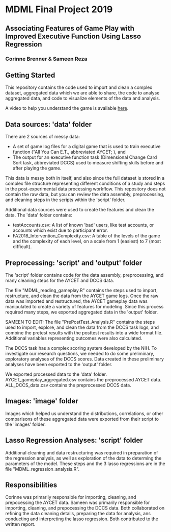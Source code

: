 # MDML Final Project 2019
## Associating Features of Game Play with Improved Executive Function Using Lasso Regression
### Corinne Brenner & Sameen Reza

## Getting Started
This repository contains the code used to import and clean a complex dataset, aggregated data which we are able to share, the code to analyse aggregated data, and code to visualize elements of the data and analysis. 

A video to help you understand the game is available [here](https://vimeo.com/366276953).

## Data sources: 'data' folder
 
There are 2 sources of messy data: 
 * A set of game log files for a digital game that is used to train executive function ("All You Can E.T., abbreviated AYCET; ), and 
 * The output for an executive function task (Dimensional Change Card Sort task, abbreviated DCCS) used to measure shifting skills before and after playing the game.
 
This data is messy both in itself, and also since the full dataset is stored in a complex file structure representing different conditions of a study and steps in the post-experimental data processing workflow. This repository does not contain the raw data, but you can review the data assembly, preprocessing, and cleaning steps in the scripts within the 'script' folder.

Additional data sources were used to create the features and clean the data. The 'data' folder contains:
* testAccounts.csv: A list of known 'bad' users, like test accounts, or accounts which exist due to participant error. 
* FA2018_Intervention_Complexity.csv: A table of the levels of the game and the complexity of each level, on a scale from 1 (easiest) to 7 (most difficult). 

## Preprocessing: 'script' and 'output' folder
The 'script' folder contains code for the data assembly, preprocessing, and many cleaning steps for the AYCET and DCCS data.

The file "MDML_reading_gameplay.R" contains the steps used to import, restructure, and clean the data from the AYCET game logs. Once the raw data was imported and restructured, the AYCET gameplay data was manipulated to create a variety of features for modeling. Since this process required many steps, we exported aggregated data in the 'output' folder. 

SAMEEN TO EDIT: The file "PrePostTest_Analysis.R" contains the steps used to import, explore, and clean the data from the DCCS task logs, and combine the pretest results with the posttest results into a wide format file. Additional variables representing outcomes were also calculated. 

The DCCS task has a complex scoring system developed by the NIH. To investigate our research questions, we needed to do some preliminary, exploratory analyses of the DCCS scores. Data created in these preliminary analyses have been exported to the 'output' folder.

We exported processed data to the 'data' folder.  
AYCET_gameplay_aggregated.csv contains the preprocessed AYCET data. 
ALL_DCCS_data.csv contains the preprocessed DCCS data.


## Images: 'image' folder

Images which helped us understand the distributions, correlations, or other comparisons of these aggregated data were exported from their script to the 'images' folder.

## Lasso Regression Analyses: 'script' folder

Additional cleaning and data restructuring was required in preparation of the regression analysis, as well as exploration of the data to determing the parameters of the model. These steps and the 3 lasso regressions are in the file "MDML_regression_analysis.R".

## Responsibilities

Corinne was primarily responsible for importing, cleaning, and prepocessing the AYCET data. 
Sameen was primarily responsible for importing, cleaning, and prepocessing the DCCS data.
Both collaborated on refining the data cleaning details, preparing the data for analysis, ans conducting and interpreting the lasso regression. Both contributed to the written report.
